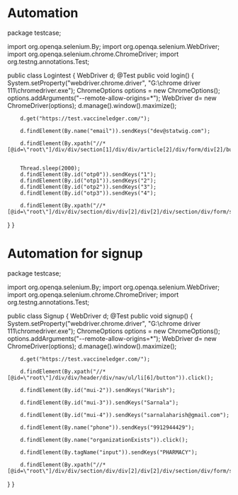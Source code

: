 # Automation
package testcase;

import org.openqa.selenium.By;
import org.openqa.selenium.WebDriver;
import org.openqa.selenium.chrome.ChromeDriver;
import org.testng.annotations.Test;

public class Logintest {
	WebDriver d;
  @Test
  public void login() {
	  System.setProperty("webdriver.chrome.driver", "G:\\chrome driver 111\\chromedriver.exe");
		ChromeOptions options = new ChromeOptions();
		options.addArguments("--remote-allow-origins=*");
		WebDriver d= new ChromeDriver(options);
		d.manage().window().maximize();  
		
		d.get("https://test.vaccineledger.com/");
		
		d.findElement(By.name("email")).sendKeys("dev@statwig.com");
		
		d.findElement(By.xpath("//*[@id=\"root\"]/div/div/section[1]/div/div/article[2]/div/form/div[2]/button")).click();
		
		
		Thread.sleep(2000);
		d.findElement(By.id("otp0")).sendKeys("1");
		d.findElement(By.id("otp1")).sendKeys("2");
		d.findElement(By.id("otp2")).sendKeys("3");
		d.findElement(By.id("otp3")).sendKeys("4");
		
		d.findElement(By.xpath("//*[@id=\"root\"]/div/div/section/div/div[2]/div[2]/div/section/div/form/section[2]/button")).click();
}
}
# Automation for signup
package testcase;

import org.openqa.selenium.By;
import org.openqa.selenium.WebDriver;
import org.openqa.selenium.chrome.ChromeDriver;
import org.testng.annotations.Test;

public class Signup {
  WebDriver d;
  @Test
  public void signup() {
	  System.setProperty("webdriver.chrome.driver", "G:\\chrome driver 111\\chromedriver.exe");
		ChromeOptions options = new ChromeOptions();
		options.addArguments("--remote-allow-origins=*");
		WebDriver d= new ChromeDriver(options);
		d.manage().window().maximize();  
		
		d.get("https://test.vaccineledger.com/");
		
		d.findElement(By.xpath("//*[@id=\"root\"]/div/div/header/div/nav/ul/li[6]/button")).click();
		
		d.findElement(By.id("mui-2")).sendKeys("Harish");
		
		d.findElement(By.id("mui-3")).sendKeys("Sarnala");
		
		d.findElement(By.id("mui-4")).sendKeys("sarnalaharish@gmail.com");
		
		d.findElement(By.name("phone")).sendKeys("9912944429");
		
		d.findElement(By.name("organizationExists")).click();
		
		d.findElement(By.tagName("input")).sendKeys("PHARMACY");
		
		d.findElement(By.xpath("//*[@id=\"root\"]/div/div/section/div/div[2]/div[2]/div/section/div/form/section[3]/button")).click();
			
  }
}
